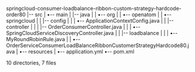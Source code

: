 springcloud-consumer-loadbalance-ribbon-custom-strategy-hardcode-order80
|-- src
|   •-- main
|       |-- java
|       |   •-- org
|       |       •-- openatom
|       |           •-- springcloud
|       |               |-- config
|       |               |   •-- ApplicationContextConfig.java
|       |               |-- controller
|       |               |   |-- OrderConsumerController.java
|       |               |   •-- SpringCloudServiceDiscoveryController.java
|       |               |-- loadbalance
|       |               |   •-- MyRoundRobinRule.java
|       |               •-- OrderServiceConsumerLoadBalanceRibbonCustomerStrategyHardcode80.java
|       •-- resources
|           •-- application.yml
•-- pom.xml

10 directories, 7 files
